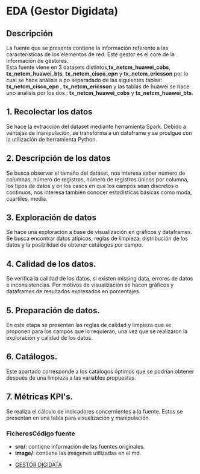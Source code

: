 # EDA (Gestor Digidata)

## Descripción

La fuente que se presenta contiene la información referente a las características de los elementos de red. Este gestor es el core de la información de gestores.  
Esta fuente viene en 3 datasets distintos,**tx_netcm_huawei_cobs**, **tx_netcm_huawei_bts**, **tx_netcm_cisco_epn** y **tx_netcm_ericsson** por lo cual se hace análisis a po separadado de las siguientes tablas:  **tx_netcm_cisco_epn** , **tx_netcm_ericsson** y las tablas de huawei se hace uno analisis por los dos : **tx_netcm_huawei_cobs** y **tx_netcm_huawei_bts**.

## 1. Recolectar los datos
Se hace la extracción del dataset mediante herramienta Spark. Debido a ventajas de manipulación, se transforma a un dataframe y se prosigue con la utilización de herramienta Python.

## 2. Descripción de los datos
Se busca observar el tamaño del dataset, nos interesa saber número de columnas, número de registros, número de registros únicos por columna, los tipos de datos y en los casos en que los campos sean discretos o continuos, nos interesa también conocer estadísticas básicas como moda, cuartiles, media.

## 3. Exploración de datos
Se hace una exploración a base de visualización en gráficos y dataframes. Se busca encontrar datos atípicos, reglas de limpieza, distribución de los datos y la posibilidad de obtener catálogos por campo.

## 4. Calidad de los datos.
Se verifica la calidad de los datos, si existen missing data, errores de datos e inconsistencias. Por motivos de visualización se hacen gráficos y dataframes de resultados expresados en porcentajes.

## 5. Preparación de datos.
En este etapa se presentan las reglas de calidad y limpieza que se proponen para los campos que lo requieran, una vez que se realizaron la exploración y  calidad de los datos.

## 6. Catálogos.

Este apartado corresponde a los catálogos óptimos que se podrían obtener después de una limpieza a las variables propuestas.

## 7. Métricas KPI's.

Se realiza el cálculo de indicadores concernientes a la fuente. Estos se presentan en una tabla para visualización y manipulación.

### FicherosCódigo fuente
* **src/**: contiene información de las fuentes originales.
* **image/**: contiene las imágenes utilizadas en el md.
- [GESTOR DIGIDATA](GESTOR-DIGIDATA.md)